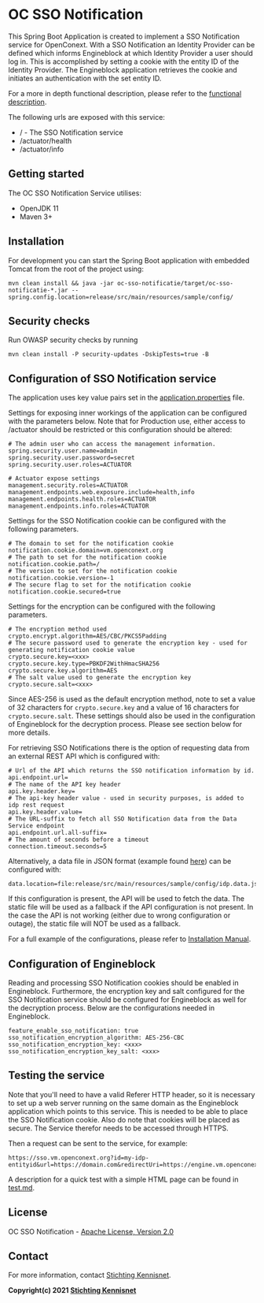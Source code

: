 # OC SSO Notification

This Spring Boot Application is created to implement a SSO Notification service for OpenConext.
With a SSO Notification an Identity Provider can be defined which informs Engineblock at which Identity Provider a user 
should log in. This is accomplished by setting a cookie with the entity ID of the Identity Provider. The Engineblock
application retrieves the cookie and initiates an authentication with the set entity ID.

For a more in depth functional description, please refer to the [functional description](release/src/site/markdown/docs/functional-description.md).

The following urls are exposed with this service:

- / - The SSO Notification service
- /actuator/health
- /actuator/info

## Getting started

The OC SSO Notification Service utilises:

- OpenJDK 11
- Maven 3+

## Installation

For development you can start the Spring Boot application with embedded Tomcat from the root of the project using:

    mvn clean install && java -jar oc-sso-notificatie/target/oc-sso-notificatie-*.jar --spring.config.location=release/src/main/resources/sample/config/

## Security checks

Run OWASP security checks by running

    mvn clean install -P security-updates -DskipTests=true -B

## Configuration of SSO Notification service

The application uses key value pairs set in the [application.properties](release/src/main/resources/sample/config/application.properties) 
file.

Settings for exposing inner workings of the application can be configured with the parameters below. Note that for 
Production use, either access to /actuator should be restricted or this configuration should be altered:

    # The admin user who can access the management information.
    spring.security.user.name=admin
    spring.security.user.password=secret
    spring.security.user.roles=ACTUATOR
     
    # Actuator expose settings
    management.security.roles=ACTUATOR
    management.endpoints.web.exposure.include=health,info
    management.endpoints.health.roles=ACTUATOR
    management.endpoints.info.roles=ACTUATOR

Settings for the SSO Notification cookie can be configured with the following parameters.

    # The domain to set for the notification cookie
    notification.cookie.domain=vm.openconext.org
    # The path to set for the notification cookie
    notification.cookie.path=/
    # The version to set for the notification cookie
    notification.cookie.version=-1
    # The secure flag to set for the notification cookie
    notification.cookie.secured=true

Settings for the encryption can be configured with the following parameters.

    # The encryption method used
    crypto.encrypt.algorithm=AES/CBC/PKCS5Padding
    # The secure password used to generate the encryption key - used for generating notification cookie value    
    crypto.secure.key=<xxx>
    crypto.secure.key.type=PBKDF2WithHmacSHA256
    crypto.secure.key.algorithm=AES
    # The salt value used to generate the encryption key
    crypto.secure.salt=<xxx>

Since AES-256 is used as the default encryption method, note to set a value of 32 characters for `crypto.secure.key` 
and a value of 16 characters for `crypto.secure.salt`. These settings should also be used in the configuration of 
Engineblock for the decryption process. Please see section below for more details.

For retrieving SSO Notifications there is the option of requesting data from an external REST API which is configured
with:

    # Url of the API which returns the SSO notification information by id.
    api.endpoint.url=
    # The name of the API key header
    api.key.header.key=
    # The api-key header value - used in security purposes, is added to idp rest request
    api.key.header.value=
    # The URL-suffix to fetch all SSO Notification data from the Data Service endpoint
    api.endpoint.url.all-suffix=
    # The amount of seconds before a timeout
    connection.timeout.seconds=5

Alternatively, a data file in JSON format (example found [here](release/src/main/resources/sample/config/idp.data.json)) 
can be configured with:

    data.location=file:release/src/main/resources/sample/config/idp.data.json

If this configuration is present, the API will be used to fetch the data. The static file will be used as a fallback
if the API configuration is not present. In the case the API is not working (either due to wrong configuration or
outage), the static file will NOT be used as a fallback.

For a full example of the configurations, please refer to [Installation Manual](release/src/site/markdown/docs/installation-manual.md).

## Configuration of Engineblock

Reading and processing SSO Notification cookies should be enabled in Engineblock. Furthermore, the encryption key
and salt configured for the SSO Notification service should be configured for Engineblock as well for the decryption
process. Below are the configurations needed in Engineblock.

    feature_enable_sso_notification: true
    sso_notification_encryption_algorithm: AES-256-CBC
    sso_notification_encryption_key: <xxx>
    sso_notification_encryption_key_salt: <xxx>

## Testing the service

Note that you'll need to have a valid Referer HTTP header, so it is necessary to set up a web server running on the 
same domain as the Engineblock application which points to this service. This is needed to be able to place the SSO 
Notification cookie. Also do note that cookies will be placed as secure. The Service therefor needs to be accessed 
through HTTPS.

Then a request can be sent to the service, for example:

    https://sso.vm.openconext.org?id=my-idp-entityid&url=https://domain.com&redirectUri=https://engine.vm.openconext.org

A description for a quick test with a simple HTML page can be found in [test.md](release/src/site/markdown/docs/test.md).

## License

OC SSO Notification - [Apache License, Version 2.0](LICENSE-2.0.txt)

## Contact
For more information, contact [Stichting Kennisnet](mailto:implementaties@kennisnet.nl).

**Copyright(c) 2021 [Stichting Kennisnet]**

[//]: # (These are reference links used in the body of this note)
   [Stichting Kennisnet]: <http://www.kennisnet.nl>
